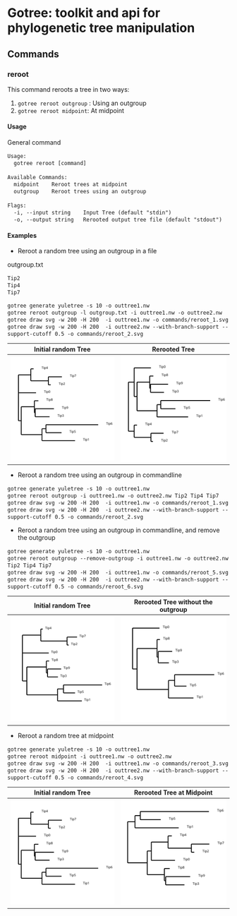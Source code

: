 # Gotree: toolkit and api for phylogenetic tree manipulation

## Commands

### reroot

This command reroots a tree in two ways:
1. `gotree reroot outgroup` : Using an outgroup
2. `gotree reroot midpoint`: At midpoint

#### Usage

General command
```
Usage:
  gotree reroot [command]

Available Commands:
  midpoint    Reroot trees at midpoint
  outgroup    Reroot trees using an outgroup

Flags:
  -i, --input string    Input Tree (default "stdin")
  -o, --output string   Rerooted output tree file (default "stdout")
```

#### Examples

* Reroot a random tree using an outgroup in a file

outgroup.txt
```
Tip2
Tip4
Tip7
```

```
gotree generate yuletree -s 10 -o outtree1.nw
gotree reroot outgroup -l outgroup.txt -i outtree1.nw -o outtree2.nw
gotree draw svg -w 200 -H 200  -i outtree1.nw -o commands/reroot_1.svg
gotree draw svg -w 200 -H 200  -i outtree2.nw --with-branch-support --support-cutoff 0.5 -o commands/reroot_2.svg
```

Initial random Tree            | Rerooted Tree
-------------------------------|---------------------------------------
![Random Tree 1](reroot_1.svg) | ![Rerooted](reroot_2.svg)

* Reroot a random tree using an outgroup in commandline

```
gotree generate yuletree -s 10 -o outtree1.nw
gotree reroot outgroup -i outtree1.nw -o outtree2.nw Tip2 Tip4 Tip7
gotree draw svg -w 200 -H 200  -i outtree1.nw -o commands/reroot_1.svg
gotree draw svg -w 200 -H 200  -i outtree2.nw --with-branch-support --support-cutoff 0.5 -o commands/reroot_2.svg
```


* Reroot a random tree using an outgroup in commandline, and remove the outgroup

```
gotree generate yuletree -s 10 -o outtree1.nw
gotree reroot outgroup --remove-outgroup -i outtree1.nw -o outtree2.nw Tip2 Tip4 Tip7
gotree draw svg -w 200 -H 200  -i outtree1.nw -o commands/reroot_5.svg
gotree draw svg -w 200 -H 200  -i outtree2.nw --with-branch-support --support-cutoff 0.5 -o commands/reroot_6.svg
```

Initial random Tree            | Rerooted Tree without the outgroup
-------------------------------|---------------------------------------
![Random Tree 1](reroot_5.svg) | ![Rerooted](reroot_6.svg)


* Reroot a random tree at midpoint

```
gotree generate yuletree -s 10 -o outtree1.nw
gotree reroot midpoint -i outtree1.nw -o outtree2.nw 
gotree draw svg -w 200 -H 200  -i outtree1.nw -o commands/reroot_3.svg
gotree draw svg -w 200 -H 200  -i outtree2.nw --with-branch-support --support-cutoff 0.5 -o commands/reroot_4.svg
```

Initial random Tree            | Rerooted Tree at Midpoint
-------------------------------|---------------------------------------
![Random Tree 1](reroot_3.svg) | ![Rerooted](reroot_4.svg)
